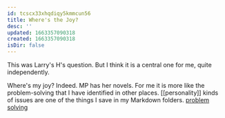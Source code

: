 ```yaml
---
id: tcscx33xhqdiqy5kmmcun56
title: Where's the Joy?
desc: ''
updated: 1663357090318
created: 1663357090318
isDir: false
---
```

This was Larry's H's question. But I think it is a central one for me, quite independently.

Where's my joy? Indeed. MP has her novels. For me it is more like the problem-solving that I have identified in other places. [[personality]] kinds of issues are one of the things I save in my Markdown folders. [problem solving](problem%20solving.md)

